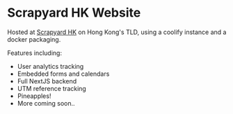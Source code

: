 # Scrapyard HK Website
Hosted at [Scrapyard HK](https://scrapyard.hk) on Hong Kong's TLD, using a coolify instance and a docker packaging.

Features including:
- User analytics tracking
- Embedded forms and calendars
- Full NextJS backend
- UTM reference tracking
- Pineapples!
- More coming soon..
